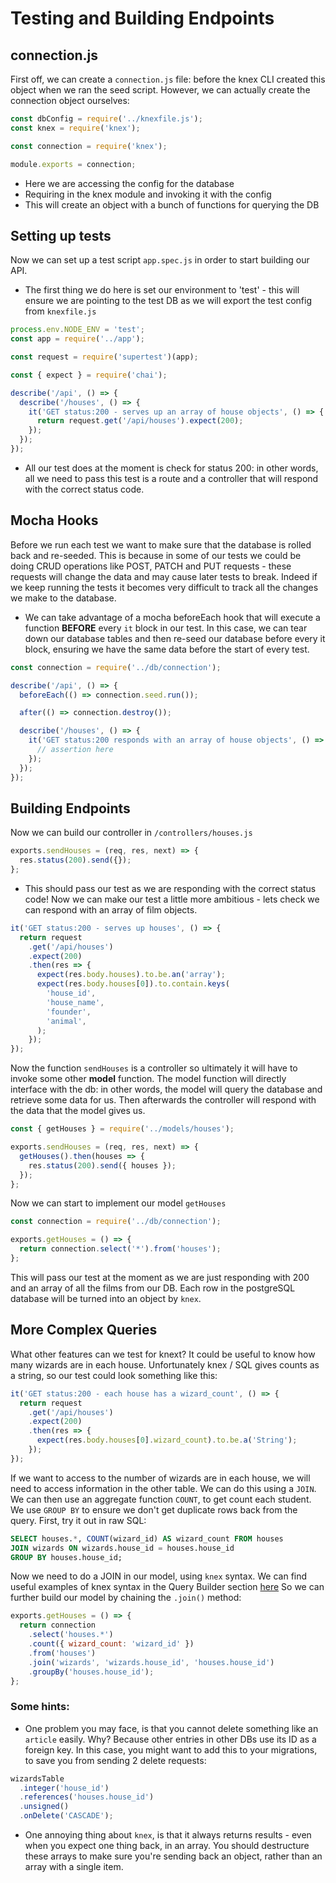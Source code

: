 # Testing and Building Endpoints

## connection.js

First off, we can create a `connection.js` file: before the knex CLI created this object when we ran the seed script. However, we can actually create the connection object ourselves:

```js
const dbConfig = require('../knexfile.js');
const knex = require('knex');

const connection = require('knex');

module.exports = connection;
```

- Here we are accessing the config for the database
- Requiring in the knex module and invoking it with the config
- This will create an object with a bunch of functions for querying the DB

## Setting up tests

Now we can set up a test script `app.spec.js` in order to start building our API.

- The first thing we do here is set our environment to 'test' - this will ensure we are pointing to the test DB as we will export the test config from `knexfile.js`

```js
process.env.NODE_ENV = 'test';
const app = require('../app');

const request = require('supertest')(app);

const { expect } = require('chai');

describe('/api', () => {
  describe('/houses', () => {
    it('GET status:200 - serves up an array of house objects', () => {
      return request.get('/api/houses').expect(200);
    });
  });
});
```

- All our test does at the moment is check for status 200: in other words, all we need to pass this test is a route and a controller that will respond with the correct status code.

## Mocha Hooks

Before we run each test we want to make sure that the database is rolled back and re-seeded.
This is because in some of our tests we could be doing CRUD operations like POST, PATCH and PUT requests - these requests will change the data and may cause later tests to break. Indeed if we keep running the tests it becomes very difficult to track all the changes we make to the database.

- We can take advantage of a mocha beforeEach hook that will execute a function **BEFORE** every `it` block in our test. In this case, we can tear down our database tables and then re-seed our database before every it block, ensuring we have the same data before the start of every test.

```js
const connection = require('../db/connection');

describe('/api', () => {
  beforeEach(() => connection.seed.run());

  after(() => connection.destroy());

  describe('/houses', () => {
    it('GET status:200 responds with an array of house objects', () => {
      // assertion here
    });
  });
});
```

## Building Endpoints

Now we can build our controller in `/controllers/houses.js`

```js
exports.sendHouses = (req, res, next) => {
  res.status(200).send({});
};
```

- This should pass our test as we are responding with the correct status code! Now we can make our test a little more ambitious - lets check we can respond with an array of film objects.

```js
it('GET status:200 - serves up houses', () => {
  return request
    .get('/api/houses')
    .expect(200)
    .then(res => {
      expect(res.body.houses).to.be.an('array');
      expect(res.body.houses[0]).to.contain.keys(
        'house_id',
        'house_name',
        'founder',
        'animal',
      );
    });
});
```

Now the function `sendHouses` is a controller so ultimately it will have to invoke some other **model** function. The model function will directly interface with the db: in other words, the model will query the database and retrieve some data for us. Then afterwards the controller will respond with the data that the model gives us.

```js
const { getHouses } = require('../models/houses');

exports.sendHouses = (req, res, next) => {
  getHouses().then(houses => {
    res.status(200).send({ houses });
  });
};
```

Now we can start to implement our model `getHouses`

```js
const connection = require('../db/connection');

exports.getHouses = () => {
  return connection.select('*').from('houses');
};
```

This will pass our test at the moment as we are just responding with 200 and an array of all the films from our DB. Each row in the postgreSQL database will be turned into an object by `knex`.

## More Complex Queries

What other features can we test for knext? It could be useful to know how many wizards are in each house. Unfortunately knex / SQL gives counts as a string, so our test could look something like this:

```js
it('GET status:200 - each house has a wizard_count', () => {
  return request
    .get('/api/houses')
    .expect(200)
    .then(res => {
      expect(res.body.houses[0].wizard_count).to.be.a('String');
    });
});
```

If we want to access to the number of wizards are in each house, we will need to access information in the other table. We can do this using a `JOIN`. We can then use an aggregate function `COUNT`, to get count each student. We use `GROUP BY` to ensure we don't get duplicate rows back from the query. First, try it out in raw SQL:

```sql
SELECT houses.*, COUNT(wizard_id) AS wizard_count FROM houses
JOIN wizards ON wizards.house_id = houses.house_id
GROUP BY houses.house_id;
```

Now we need to do a JOIN in our model, using `knex` syntax. We can find useful examples of knex syntax in the Query Builder section [here](https://knexjs.org/#Builder)
So we can further build our model by chaining the `.join()` method:

```js
exports.getHouses = () => {
  return connection
    .select('houses.*')
    .count({ wizard_count: 'wizard_id' })
    .from('houses')
    .join('wizards', 'wizards.house_id', 'houses.house_id')
    .groupBy('houses.house_id');
};
```

### Some hints:

- One problem you may face, is that you cannot delete something like an `article` easily. Why? Because other entries in other DBs use its ID as a foreign key. In this case, you might want to add this to your migrations, to save you from sending 2 delete requests:

```js
wizardsTable
  .integer('house_id')
  .references('houses.house_id')
  .unsigned()
  .onDelete('CASCADE');
```

- One annoying thing about `knex`, is that it always returns results - even when you expect one thing back, in an array. You should destructure these arrays to make sure you're sending back an object, rather than an array with a single item.
